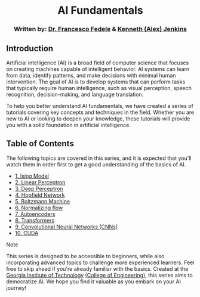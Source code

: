 <!-- Written by Alex Jenkins and Dr. Francesco Fedele for CEE4803/LMC4813 - (c) Georgia Tech, Spring 2025 -->

<div align="center">

# AI Fundamentals

### Written by: [Dr. Francesco Fedele](https://ce.gatech.edu/directory/person/francesco-fedele) & [Kenneth (Alex) Jenkins](https://alexj.io)

</div>

## Introduction
Artificial intelligence (AI) is a broad field of computer science that focuses on creating machines capable of intelligent behavior. AI systems can learn from data, identify patterns, and make decisions with minimal human intervention. The goal of AI is to develop systems that can perform tasks that typically require human intelligence, such as visual perception, speech recognition, decision-making, and language translation.

To help you better understand AI fundamentals, we have created a series of tutorials covering key concepts and techniques in the field. Whether you are new to AI or looking to deepen your knowledge, these tutorials will provide you with a solid foundation in artificial intelligence.

## Table of Contents
The following topics are covered in this series, and it is expected that you'll watch them in order first to get a good understanding of the basics of AI.

- [1. Ising Model](aibasics/isingmodel.md)
- [2. Linear Perceptron](aibasics/linearperceptron.md)
- [3. Deep Perceptron](aibasics/deepperceptron.md)
- [4. Hopfield Network](aibasics/hopfieldnetwork.md)
- [5. Boltzmann Machine](aibasics/boltzmann.md)
- [6. Normalizing flow](aibasics/normalizingflow.md)
- [7. Autoencoders](aibasics/autoencoders.md)
- [8. Transformers](aibasics/transformer.md)
- [9. Convolutional Neural Networks (CNNs)](aibasics/cnn.md)
- [10. CUDA](aibasics/cuda.md)

> [!NOTE]
> This series is designed to be accessible to beginners, while also incorporating advanced topics to challenge more experienced learners. Feel free to skip ahead if you're already familiar with the basics. Created at the [Georgia Institute of Technology](https://www.gatech.edu) [(College of Engineering)](https://coe.gatech.edu), this series aims to democratize AI. We hope you find it valuable as you embark on your AI journey!
